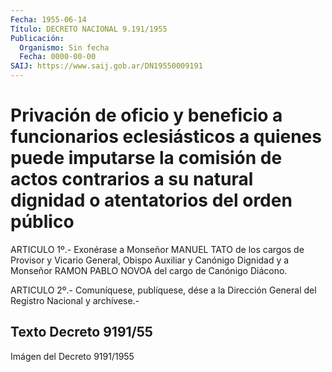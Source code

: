 ```yaml
---
Fecha: 1955-06-14
Título: DECRETO NACIONAL 9.191/1955
Publicación:
  Organismo: Sin fecha
  Fecha: 0000-00-00
SAIJ: https://www.saij.gob.ar/DN19550009191
---
```

# Privación de oficio y beneficio a funcionarios eclesiásticos a quienes puede imputarse la comisión de actos contrarios a su natural dignidad o atentatorios del orden público

<a id="1"></a>
ARTICULO 1º.- Exonérase a Monseñor MANUEL TATO de los cargos de Provisor y Vicario General, Obispo Auxiliar y Canónigo Dignidad y a Monseñor RAMON PABLO NOVOA del cargo de Canónigo Diácono.

<a id="2"></a>
ARTICULO 2º.- Comuníquese, publíquese, dése a la Dirección General del Registro Nacional y archívese.-

## Texto Decreto 9191/55

Imágen del Decreto 9191/1955